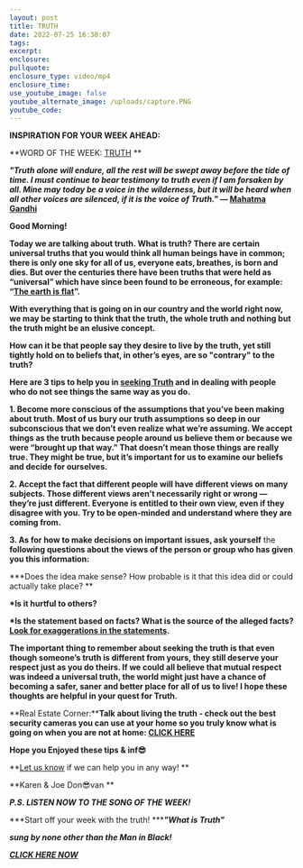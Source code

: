 ```yaml
---
layout: post
title: TRUTH
date: 2022-07-25 16:30:07
tags:
excerpt:
enclosure:
pullquote:
enclosure_type: video/mp4
enclosure_time:
use_youtube_image: false
youtube_alternate_image: /uploads/capture.PNG
youtube_code:
---
```

**INSPIRATION FOR YOUR WEEK AHEAD:**

**WORD OF THE WEEK: [TRUTH](https://youtu.be/mmmIrB9Rebc) **

***"Truth alone will endure, all the rest will be swept away before the tide of time. I must continue to bear testimony to truth even if I am forsaken by all. Mine may today be a voice in the wilderness, but it will be heard when all other voices are silenced, if it is the voice of Truth."* — [Mahatma Gandhi](https://www.yourarticlelibrary.com/mahatma-gandhi/mahatma-gandhis-views-on-truth/38535)**

**Good Morning\!**

**Today we are talking about truth. What is truth? There are certain universal truths that you would think all human beings have in common; there is only one sky for all of us, everyone eats, breathes, is born and dies. But over the centuries there have been truths that were held as “universal” which have since been found to be erroneous, for example: “[The earth is flat](https://en.wikipedia.org/wiki/Myth_of_the_flat_Earth)”.**

**With everything that is going on in our country and the world right now, we may be starting to think that the truth, the whole truth and nothing but the truth might be an elusive concept.**

**How can it be that people say they desire to live by the truth, yet still tightly hold on to beliefs that, in other’s eyes, are so "contrary" to the truth?**

**Here are 3 tips to help you in [seeking Truth](https://ethos3.com/useful-tips-ted-talk-seek-truth-era-fake-news/#:~:text=Useful%20Tips%20from%20the%20TED%20Talk%20%E2%80%9CHow%20to,the%20form%20of%20a%20call%20to%20action.%20) and in dealing with people who do not see things the same way as you do.**

**1\. Become more conscious of the assumptions that you’ve been making about truth. Most of us bury our truth assumptions so deep in our subconscious that we don’t even realize what we’re assuming. We accept things as the truth because people around us believe them or because we were “brought up that way.” That doesn’t mean those things are really true. They might be true, but it’s important for us to examine our beliefs and decide for ourselves.**

**2\. Accept the fact that different people will have different views on many subjects. Those different views aren’t necessarily right or wrong — they’re just different. Everyone is entitled to their own view, even if they disagree with you. Try to be open-minded and understand where they are coming from.**

**3\. As for how to make decisions on important issues, ask yourself** the **following questions about the views of the person or group who has given you this information:**

**\*Does the idea make sense? How probable is it that this idea did or could actually take place? **

**\*Is it hurtful to others?**

**\*Is the statement based on facts? What is the source of the alleged facts? [Look for exaggerations in the statements](https://learnsafe.com/fact-or-fake-how-to-fact-check-online-articles/).**

**The important thing to remember about seeking the truth is that even though someone’s truth is different from yours, they still deserve your respect just as you do theirs. If we could all believe that mutual respect was indeed a universal truth, the world might just have a chance of becoming a safer, saner and better place for all of us to live\! I hope these thoughts are helpful in your quest for Truth.**

**Real Estate Corner:****Talk about living the truth - check out the best security cameras you can use at your home so you truly know what is going on when you are not at home: [CLICK HERE](https://www.tomsguide.com/best-picks/best-home-security-cameras)**

**Hope you Enjoyed these tips & inf😎**

**[Let us know](https://tampabayrealestatevideoblog.com/contact) if we can help you in any way\! **

**Karen & Joe Don😎van **

 ***P.S. LISTEN NOW TO THE SONG OF THE WEEK\!***

 ***Start off your week with the truth\! ******"What is Truth"***

 ***sung by none other than the Man in Black\!***

 ***[CLICK HERE NOW](https://youtu.be/S0KQWTBljjg)***
